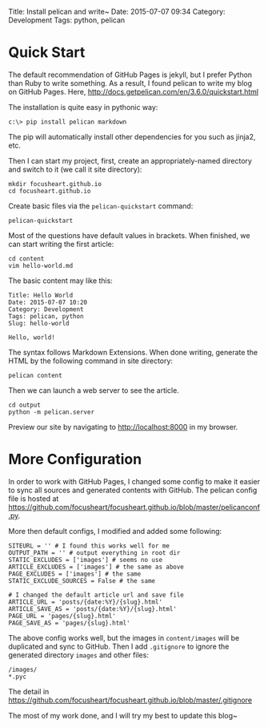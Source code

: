 Title: Install pelican and write~
Date: 2015-07-07 09:34
Category: Development
Tags: python, pelican

# Quick Start
The default recommendation of GitHub Pages is jekyll, but I prefer Python than Ruby to write something. As a result, I found pelican to write my blog on GitHub Pages. Here, <http://docs.getpelican.com/en/3.6.0/quickstart.html>

The installation is quite easy in pythonic way:

    c:\> pip install pelican markdown

The pip will automatically install other dependencies for you such as jinja2, etc. 

Then I can start my project, first, create an appropriately-named directory and switch to it (we call it site directory):

    mkdir focusheart.github.io
    cd focusheart.github.io

Create basic files via the `pelican-quickstart` command:

    pelican-quickstart

Most of the questions have default values in brackets. When finished, we can start writing the first article:

    cd content
    vim hello-world.md

The basic content may like this:

	Title: Hello World
	Date: 2015-07-07 10:20
	Category: Development
	Tags: pelican, python
	Slug: hello-world
	
	Hello, world! 

The syntax follows Markdown Extensions. When done writing, generate the HTML by the following command in site  directory:

    pelican content

Then we can launch a web server to see the article.

    cd output
    python -m pelican.server

Preview our site by navigating to <http://localhost:8000> in my browser.

# More Configuration

In order to work with GitHub Pages, I changed some config to make it easier to sync all sources and generated contents with GitHub. The pelican config file is hosted at <https://github.com/focusheart/focusheart.github.io/blob/master/pelicanconf.py>.

More then default configs, I modified and added some following:

    SITEURL = '' # I found this works well for me
    OUTPUT_PATH = '' # output everything in root dir
    STATIC_EXCLUDES = ['images'] # seems no use
	ARTICLE_EXCLUDES = ['images'] # the same as above
	PAGE_EXCLUDES = ['images'] # the same
	STATIC_EXCLUDE_SOURCES = False # the same
    
    # I changed the default article url and save file 
    ARTICLE_URL = 'posts/{date:%Y}/{slug}.html'
	ARTICLE_SAVE_AS = 'posts/{date:%Y}/{slug}.html'
	PAGE_URL = 'pages/{slug}.html'
	PAGE_SAVE_AS = 'pages/{slug}.html'

The above config works well, but the images in `content/images` will be duplicated and sync to GitHub. Then I add `.gitignore` to ignore the generated directory `images` and other files:

    /images/
    *.pyc

The detail in <https://github.com/focusheart/focusheart.github.io/blob/master/.gitignore>

The most of my work done, and I will try my best to update this blog~